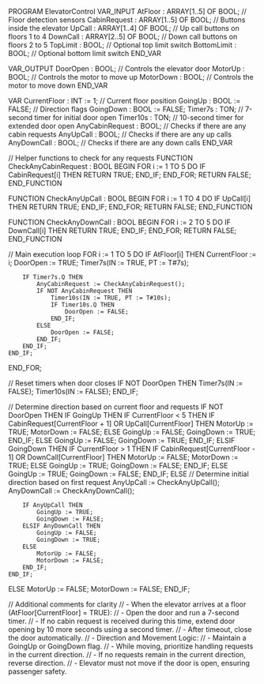 PROGRAM ElevatorControl
VAR_INPUT
    AtFloor : ARRAY[1..5] OF BOOL; // Floor detection sensors
    CabinRequest : ARRAY[1..5] OF BOOL; // Buttons inside the elevator
    UpCall : ARRAY[1..4] OF BOOL; // Up call buttons on floors 1 to 4
    DownCall : ARRAY[2..5] OF BOOL; // Down call buttons on floors 2 to 5
    TopLimit : BOOL; // Optional top limit switch
    BottomLimit : BOOL; // Optional bottom limit switch
END_VAR

VAR_OUTPUT
    DoorOpen : BOOL; // Controls the elevator door
    MotorUp : BOOL; // Controls the motor to move up
    MotorDown : BOOL; // Controls the motor to move down
END_VAR

VAR
    CurrentFloor : INT := 1; // Current floor position
    GoingUp : BOOL := FALSE; // Direction flags
    GoingDown : BOOL := FALSE;
    Timer7s : TON; // 7-second timer for initial door open
    Timer10s : TON; // 10-second timer for extended door open
    AnyCabinRequest : BOOL; // Checks if there are any cabin requests
    AnyUpCall : BOOL; // Checks if there are any up calls
    AnyDownCall : BOOL; // Checks if there are any down calls
END_VAR

// Helper functions to check for any requests
FUNCTION CheckAnyCabinRequest : BOOL
BEGIN
    FOR i := 1 TO 5 DO
        IF CabinRequest[i] THEN
            RETURN TRUE;
        END_IF;
    END_FOR;
    RETURN FALSE;
END_FUNCTION

FUNCTION CheckAnyUpCall : BOOL
BEGIN
    FOR i := 1 TO 4 DO
        IF UpCall[i] THEN
            RETURN TRUE;
        END_IF;
    END_FOR;
    RETURN FALSE;
END_FUNCTION

FUNCTION CheckAnyDownCall : BOOL
BEGIN
    FOR i := 2 TO 5 DO
        IF DownCall[i] THEN
            RETURN TRUE;
        END_IF;
    END_FOR;
    RETURN FALSE;
END_FUNCTION

// Main execution loop
FOR i := 1 TO 5 DO
    IF AtFloor[i] THEN
        CurrentFloor := i;
        DoorOpen := TRUE;
        Timer7s(IN := TRUE, PT := T#7s);
        
        IF Timer7s.Q THEN
            AnyCabinRequest := CheckAnyCabinRequest();
            IF NOT AnyCabinRequest THEN
                Timer10s(IN := TRUE, PT := T#10s);
                IF Timer10s.Q THEN
                    DoorOpen := FALSE;
                END_IF;
            ELSE
                DoorOpen := FALSE;
            END_IF;
        END_IF;
    END_IF;
END_FOR;

// Reset timers when door closes
IF NOT DoorOpen THEN
    Timer7s(IN := FALSE);
    Timer10s(IN := FALSE);
END_IF;

// Determine direction based on current floor and requests
IF NOT DoorOpen THEN
    IF GoingUp THEN
        IF CurrentFloor < 5 THEN
            IF CabinRequest[CurrentFloor + 1] OR UpCall[CurrentFloor] THEN
                MotorUp := TRUE;
                MotorDown := FALSE;
            ELSE
                GoingUp := FALSE;
                GoingDown := TRUE;
            END_IF;
        ELSE
            GoingUp := FALSE;
            GoingDown := TRUE;
        END_IF;
    ELSIF GoingDown THEN
        IF CurrentFloor > 1 THEN
            IF CabinRequest[CurrentFloor - 1] OR DownCall[CurrentFloor] THEN
                MotorUp := FALSE;
                MotorDown := TRUE;
            ELSE
                GoingUp := TRUE;
                GoingDown := FALSE;
            END_IF;
        ELSE
            GoingUp := TRUE;
            GoingDown := FALSE;
        END_IF;
    ELSE
        // Determine initial direction based on first request
        AnyUpCall := CheckAnyUpCall();
        AnyDownCall := CheckAnyDownCall();

        IF AnyUpCall THEN
            GoingUp := TRUE;
            GoingDown := FALSE;
        ELSIF AnyDownCall THEN
            GoingUp := FALSE;
            GoingDown := TRUE;
        ELSE
            MotorUp := FALSE;
            MotorDown := FALSE;
        END_IF;
    END_IF;
ELSE
    MotorUp := FALSE;
    MotorDown := FALSE;
END_IF;

// Additional comments for clarity
// - When the elevator arrives at a floor (AtFloor[CurrentFloor] = TRUE):
//   - Open the door and run a 7-second timer.
//   - If no cabin request is received during this time, extend door opening by 10 more seconds using a second timer.
//   - After timeout, close the door automatically.
// - Direction and Movement Logic:
//   - Maintain a GoingUp or GoingDown flag.
//   - While moving, prioritize handling requests in the current direction.
//   - If no requests remain in the current direction, reverse direction.
//   - Elevator must not move if the door is open, ensuring passenger safety.



